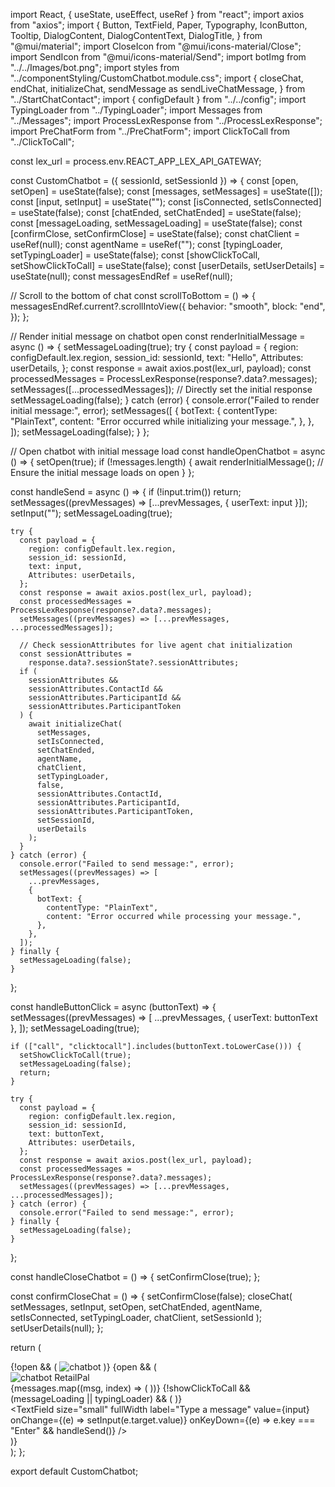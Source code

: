 import React, { useState, useEffect, useRef } from "react";
import axios from "axios";
import {
  Button,
  TextField,
  Paper,
  Typography,
  IconButton,
  Tooltip,
  DialogContent,
  DialogContentText,
  DialogTitle,
} from "@mui/material";
import CloseIcon from "@mui/icons-material/Close";
import SendIcon from "@mui/icons-material/Send";
import botImg from "../../Images/bot.png";
import styles from "../componentStyling/CustomChatbot.module.css";
import {
  closeChat,
  endChat,
  initializeChat,
  sendMessage as sendLiveChatMessage,
} from "../StartChatContact";
import { configDefault } from "../../config";
import TypingLoader from "../TypingLoader";
import Messages from "../Messages";
import ProcessLexResponse from "../ProcessLexResponse";
import PreChatForm from "../PreChatForm";
import ClickToCall from "../ClickToCall";

const lex_url = process.env.REACT_APP_LEX_API_GATEWAY;

const CustomChatbot = ({ sessionId, setSessionId }) => {
  const [open, setOpen] = useState(false);
  const [messages, setMessages] = useState([]);
  const [input, setInput] = useState("");
  const [isConnected, setIsConnected] = useState(false);
  const [chatEnded, setChatEnded] = useState(false);
  const [messageLoading, setMessageLoading] = useState(false);
  const [confirmClose, setConfirmClose] = useState(false);
  const chatClient = useRef(null);
  const agentName = useRef("");
  const [typingLoader, setTypingLoader] = useState(false);
  const [showClickToCall, setShowClickToCall] = useState(false);
  const [userDetails, setUserDetails] = useState(null);
  const messagesEndRef = useRef(null);

  // Scroll to the bottom of chat
  const scrollToBottom = () => {
    messagesEndRef.current?.scrollIntoView({
      behavior: "smooth",
      block: "end",
    });
  };

  // Render initial message on chatbot open
  const renderInitialMessage = async () => {
    setMessageLoading(true);
    try {
      const payload = {
        region: configDefault.lex.region,
        session_id: sessionId,
        text: "Hello",
        Attributes: userDetails,
      };
      const response = await axios.post(lex_url, payload);
      const processedMessages = ProcessLexResponse(response?.data?.messages);
      setMessages([...processedMessages]); // Directly set the initial response
      setMessageLoading(false);
    } catch (error) {
      console.error("Failed to render initial message:", error);
      setMessages([
        {
          botText: {
            contentType: "PlainText",
            content: "Error occurred while initializing your message.",
          },
        },
      ]);
      setMessageLoading(false);
    }
  };

  // Open chatbot with initial message load
  const handleOpenChatbot = async () => {
    setOpen(true);
    if (!messages.length) {
      await renderInitialMessage(); // Ensure the initial message loads on open
    }
  };

  const handleSend = async () => {
    if (!input.trim()) return;
    setMessages((prevMessages) => [...prevMessages, { userText: input }]);
    setInput("");
    setMessageLoading(true);

    try {
      const payload = {
        region: configDefault.lex.region,
        session_id: sessionId,
        text: input,
        Attributes: userDetails,
      };
      const response = await axios.post(lex_url, payload);
      const processedMessages = ProcessLexResponse(response?.data?.messages);
      setMessages((prevMessages) => [...prevMessages, ...processedMessages]);

      // Check sessionAttributes for live agent chat initialization
      const sessionAttributes =
        response.data?.sessionState?.sessionAttributes;
      if (
        sessionAttributes &&
        sessionAttributes.ContactId &&
        sessionAttributes.ParticipantId &&
        sessionAttributes.ParticipantToken
      ) {
        await initializeChat(
          setMessages,
          setIsConnected,
          setChatEnded,
          agentName,
          chatClient,
          setTypingLoader,
          false,
          sessionAttributes.ContactId,
          sessionAttributes.ParticipantId,
          sessionAttributes.ParticipantToken,
          setSessionId,
          userDetails
        );
      }
    } catch (error) {
      console.error("Failed to send message:", error);
      setMessages((prevMessages) => [
        ...prevMessages,
        {
          botText: {
            contentType: "PlainText",
            content: "Error occurred while processing your message.",
          },
        },
      ]);
    } finally {
      setMessageLoading(false);
    }
  };

  const handleButtonClick = async (buttonText) => {
    setMessages((prevMessages) => [
      ...prevMessages,
      { userText: buttonText },
    ]);
    setMessageLoading(true);

    if (["call", "clicktocall"].includes(buttonText.toLowerCase())) {
      setShowClickToCall(true);
      setMessageLoading(false);
      return;
    }

    try {
      const payload = {
        region: configDefault.lex.region,
        session_id: sessionId,
        text: buttonText,
        Attributes: userDetails,
      };
      const response = await axios.post(lex_url, payload);
      const processedMessages = ProcessLexResponse(response?.data?.messages);
      setMessages((prevMessages) => [...prevMessages, ...processedMessages]);
    } catch (error) {
      console.error("Failed to send message:", error);
    } finally {
      setMessageLoading(false);
    }
  };

  const handleCloseChatbot = () => {
    setConfirmClose(true);
  };

  const confirmCloseChat = () => {
    setConfirmClose(false);
    closeChat(
      setMessages,
      setInput,
      setOpen,
      setChatEnded,
      agentName,
      setIsConnected,
      setTypingLoader,
      chatClient,
      setSessionId
    );
    setUserDetails(null);
  };

  return (
    <div className={styles.chatbotContainer}>
      {!open && (
        <Tooltip title="Open Chatbot" placement="top">
          <IconButton color="primary" onClick={handleOpenChatbot}>
            <img src={botImg} alt="chatbot" height={60} width={60} />
          </IconButton>
        </Tooltip>
      )}
      {open && (
        <Paper elevation={3} className={styles.chatPaper}>
          <div className={styles.header}>
            <img src={botImg} alt="chatbot" className={styles.botImageHead} />
            <Typography variant="h6">RetailPal</Typography>
            <Tooltip title="Close">
              <IconButton size="small" onClick={handleCloseChatbot}>
                <CloseIcon fontSize="small" />
              </IconButton>
            </Tooltip>
          </div>
          <div className={styles.messageContainer}>
            {messages.map((msg, index) => (
              <Messages
                key={index}
                msg={msg}
                handleButtonClick={handleButtonClick}
              />
            ))}
            {!showClickToCall && (messageLoading || typingLoader) && (
              <TypingLoader />
            )}
            <div ref={messagesEndRef} />
          </div>
          <div className={styles.inputContainer}>
            <TextField
              size="small"
              fullWidth
              label="Type a message"
              value={input}
              onChange={(e) => setInput(e.target.value)}
              onKeyDown={(e) => e.key === "Enter" && handleSend()}
            />
            <IconButton
              color="primary"
              onClick={handleSend}
              disabled={!input}
            >
              <SendIcon />
            </IconButton>
          </div>
        </Paper>
      )}
    </div>
  );
};

export default CustomChatbot;